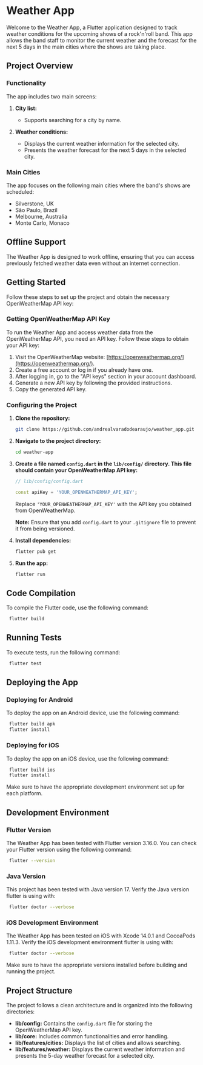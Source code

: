 # Weather App

Welcome to the Weather App, a Flutter application designed to track weather conditions for the upcoming shows of a rock'n'roll band. This app allows the band staff to monitor the current weather and the forecast for the next 5 days in the main cities where the shows are taking place.

## Project Overview

### Functionality

The app includes two main screens:

1. **City list:**
    - Supports searching for a city by name.

2. **Weather conditions:**
    - Displays the current weather information for the selected city.
    - Presents the weather forecast for the next 5 days in the selected city.
   
### Main Cities

The app focuses on the following main cities where the band's shows are scheduled:

- Silverstone, UK
- São Paulo, Brazil
- Melbourne, Australia
- Monte Carlo, Monaco

## Offline Support

   The Weather App is designed to work offline, ensuring that you can access previously fetched weather data even without an internet connection.

## Getting Started

Follow these steps to set up the project and obtain the necessary OpenWeatherMap API key:

### Getting OpenWeatherMap API Key

To run the Weather App and access weather data from the OpenWeatherMap API, you need an API key. Follow these steps to obtain your API key:

1. Visit the OpenWeatherMap website: [https://openweathermap.org/](https://openweathermap.org/).
2. Create a free account or log in if you already have one.
3. After logging in, go to the "API keys" section in your account dashboard.
4. Generate a new API key by following the provided instructions.
5. Copy the generated API key.

### Configuring the Project

1. **Clone the repository:**

   ```bash
   git clone https://github.com/andrealvaradodearaujo/weather_app.git

2. **Navigate to the project directory:**

    ```bash
    cd weather-app

3. **Create a file named `config.dart` in the `lib/config/` directory. This file should contain your OpenWeatherMap API key:**

    ```dart
    // lib/config/config.dart

    const apiKey = 'YOUR_OPENWEATHERMAP_API_KEY';
    ```

   Replace `'YOUR_OPENWEATHERMAP_API_KEY'` with the API key you obtained from OpenWeatherMap.

   **Note:** Ensure that you add `config.dart` to your `.gitignore` file to prevent it from being versioned.

4. **Install dependencies:**

    ```bash
    flutter pub get
    ```

5. **Run the app:**

    ```bash
    flutter run
    ```

## Code Compilation

   To compile the Flutter code, use the following command:
   ```bash
    flutter build
   ```

## Running Tests

   To execute tests, run the following command:
   ```bash
    flutter test
   ```

## Deploying the App

### Deploying for Android
   To deploy the app on an Android device, use the following command:
   ```bash
    flutter build apk
    flutter install
   ```

### Deploying for iOS
   To deploy the app on an iOS device, use the following command:
   ```bash
    flutter build ios
    flutter install
   ```

Make sure to have the appropriate development environment set up for each platform.

## Development Environment

### Flutter Version
   The Weather App has been tested with Flutter version 3.16.0. You can check your Flutter version using the following command:
   ```bash
    flutter --version
   ```

### Java Version
   This project has been tested with Java version 17. Verify the Java version flutter is using with:
   ```bash
    flutter doctor --verbose
   ```

### iOS Development Environment
   The Weather App has been tested on iOS with Xcode 14.0.1 and CocoaPods 1.11.3. Verify the iOS development environment flutter is using with:
   ```bash
    flutter doctor --verbose
   ```

Make sure to have the appropriate versions installed before building and running the project.

## Project Structure

The project follows a clean architecture and is organized into the following directories:

- **lib/config:** Contains the `config.dart` file for storing the OpenWeatherMap API key.
- **lib/core:** Includes common functionalities and error handling.
- **lib/features/cities:** Displays the list of cities and allows searching.
- **lib/features/weather:** Displays the current weather information and presents the 5-day weather forecast for a selected city.